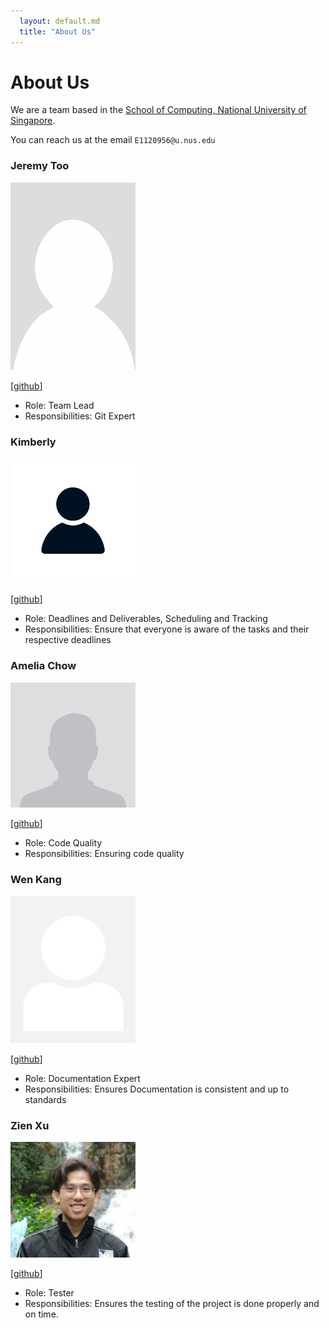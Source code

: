 ```yaml
---
  layout: default.md
  title: "About Us"
---
```


# About Us

We are a team based in the [School of Computing, National University of Singapore](http://www.comp.nus.edu.sg).

You can reach us at the email `E1120956@u.nus.edu`


### Jeremy Too

<img src="images/jtooya.png" width="200px">

[[github](https://github.com/jtooya)]

* Role: Team Lead
* Responsibilities: Git Expert

### Kimberly

<img src="images/kimberlytmq.png" width="200px">

[[github](http://github.com/kimberlytmq)]

* Role: Deadlines and Deliverables, Scheduling and Tracking
* Responsibilities: Ensure that everyone is aware of the tasks and their respective deadlines

### Amelia Chow

<img src="images/achl1012.png" width="200px">

[[github](http://github.com/achl1012)]

* Role: Code Quality
* Responsibilities: Ensuring code quality

### Wen Kang

<img src="images/slothycat.png" width="200px">

[[github](http://github.com/SlothyCat)]

* Role: Documentation Expert
* Responsibilities: Ensures Documentation is consistent and up to standards

### Zien Xu

<img src="images/zienxu.png" width="200px">

[[github](http://github.com/zienxu)]

* Role: Tester
* Responsibilities: Ensures the testing of the project is done properly and on time.



